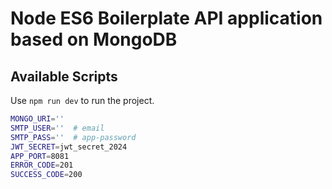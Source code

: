 # Node ES6 Boilerplate API application based on MongoDB

## Available Scripts

Use `npm run dev` to run the project.

```bash
MONGO_URI=''
SMTP_USER=''  # email
SMTP_PASS=''  # app-password
JWT_SECRET=jwt_secret_2024
APP_PORT=8081
ERROR_CODE=201
SUCCESS_CODE=200
